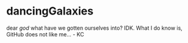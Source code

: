 # dancingGalaxies
dear *god* what have we gotten ourselves into?
IDK. What I do know is, GitHub does not like me... - KC
